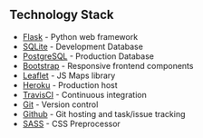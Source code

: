## Technology Stack
* [Flask](http://flask.pocoo.org/) - Python web framework
* [SQLite](https://www.sqlite.org/) - Development Database
* [PostgreSQL](https://www.postgresql.org/) - Production Database
* [Bootstrap](http://getbootstrap.com/) - Responsive frontend components
* [Leaflet](http://leafletjs.com/) - JS Maps library
* [Heroku]() - Production host
* [TravisCI]() - Continuous integration
* [Git]() - Version control
* [Github]() - Git hosting and task/issue tracking
* [SASS]() - CSS Preprocessor
